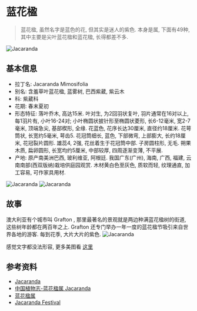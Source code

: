 # 蓝花楹

> 蓝花楹, 虽然名字是蓝色的花, 但其实是迷人的紫色. 本身是属, 下面有49种, 其中主要是尖叶蓝花楹和蓝花楹, 长得都差不多.

![Jacaranda](https://cloud.githubusercontent.com/assets/36899/3492478/9dc9f5a8-05aa-11e4-89cd-818e4e68ce9f.jpg)

## 基本信息

- 拉丁名: Jacaranda Mimosifolia
- 别名:  含羞草叶蓝花楹, 蓝雾树, 巴西紫葳, 紫云木
- 科: 紫葳科
- 花期: 春末夏初
- 形态特征: 落叶乔木, 高达15米. 叶对生, 为2回羽状复叶, 羽片通常在16对以上, 每1羽片有, 小叶16-24对; 小叶椭圆状披针形至椭圆状菱形, 长6-12毫米, 宽2-7毫米, 顶端急尖, 基部楔形, 全缘. 花蓝色, 花序长达30厘米, 直径约18厘米. 花萼筒状, 长宽约5毫米, 萼齿5. 花冠筒细长, 蓝色, 下部微弯, 上部膨大, 长约18厘米, 花冠裂片圆形. 雄蕊4, 2强, 花丝着生于花冠筒中部. 子房圆柱形, 无毛. 朔果木质, 扁卵圆形, 长宽均约5厘米, 中部较厚, 四周逐渐变薄, 不平展. 
- 产地: 原产南美洲巴西, 玻利维亚, 阿根廷. 我国广东(广州), 海南, 广西, 福建, 云南南部(西双版纳)栽培供庭园观赏. 木材黄白色至灰色, 质软而轻, 纹理通直, 加工容易, 可作家具用材. 

![Jacaranda](https://cloud.githubusercontent.com/assets/36899/3492476/9a46ae1c-05aa-11e4-985c-833a70a32ddd.jpg)
![Jacaranda](https://cloud.githubusercontent.com/assets/36899/3492477/9beac640-05aa-11e4-9fdb-ee8fc12e6d99.jpg)

## 故事

澳大利亚有个城市叫 Grafton , 那里最著名的景观就是两边种满蓝花楹树的街道, 这些树年龄都在两百年之上. Grafton 还专门举办一年一度的蓝花楹节吸引来自世界各地的游客. 每到花季, 大片大片的紫色.
![Jacaranda](https://c1.staticflickr.com/1/101/287644663_a90dc519cc_b.jpg)

感觉文字都没法形容, 更多美图看 [这里](http://www.pinterest.com/search/pins/?q=Jacaranda)

## 参考资料


- [Jacaranda](http://en.wikipedia.org/wiki/Jacaranda)
- [中国植物志-蓝花楹属 Jacaranda](http://frps.eflora.cn/frps/%E8%93%9D%E8%8A%B1%E6%A5%B9)
- [蓝花楹属](http://baike.baidu.com/view/585733.htm)
- [Jacaranda Festival](http://www.jacarandafestival.org.au/index.htm)
